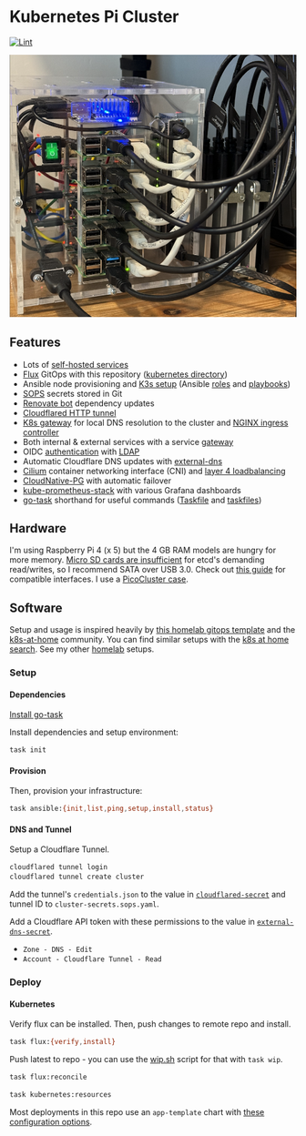 # Kubernetes Pi Cluster

[![Lint](https://github.com/brettinternet/cluster/actions/workflows/lint.yaml/badge.svg)](https://github.com/brettinternet/cluster/actions/workflows/lint.yaml)

![pi 4 cluster](./docs/cluster.png)

## Features

- Lots of [self-hosted services](./kubernetes/apps)
- [Flux](https://toolkit.fluxcd.io/) GitOps with this repository ([kubernetes directory](./kubernetes))
- Ansible node provisioning and [K3s setup](https://github.com/PyratLabs/ansible-role-k3s) (Ansible [roles](./ansible/roles) and [playbooks](./ansible))
- [SOPS](https://github.com/mozilla/sops) secrets stored in Git
- [Renovate bot](https://github.com/renovatebot/renovate) dependency updates
- [Cloudflared HTTP tunnel](https://github.com/cloudflare/cloudflared)
- [K8s gateway](https://github.com/ori-edge/k8s_gateway) for local DNS resolution to the cluster and [NGINX ingress controller](https://kubernetes.github.io/ingress-nginx/)
- Both internal & external services with a service [gateway](https://github.com/ori-edge/k8s_gateway/)
- OIDC [authentication](https://www.authelia.com/configuration/identity-providers/open-id-connect/) with [LDAP](https://github.com/glauth/glauth)
- Automatic Cloudflare DNS updates with [external-dns](./kubernetes/apps/network/external-dns/app/helmrelease.yaml)
- [Cilium](https://cilium.io/) container networking interface (CNI) and [layer 4 loadbalancing](https://cilium.io/use-cases/load-balancer/)
- [CloudNative-PG](https://cloudnative-pg.io/) with automatic failover
- [kube-prometheus-stack](https://github.com/prometheus-community/helm-charts/tree/main/charts/kube-prometheus-stack) with various Grafana dashboards
- [go-task](https://taskfile.dev) shorthand for useful commands ([Taskfile](./Taskfile.yaml) and [taskfiles](./.taskfiles))

## Hardware

I'm using Raspberry Pi 4 (x 5) but the 4 GB RAM models are hungry for more memory. [Micro SD cards are insufficient](https://gist.github.com/brettinternet/94d6d8a1e01f4a90b6dfdc70d6b4a5e5) for etcd's demanding read/writes, so I recommend SATA over USB 3.0. Check out [this guide](https://jamesachambers.com/new-raspberry-pi-4-bootloader-usb-network-boot-guide/) for compatible interfaces. I use a [PicoCluster case](https://www.picocluster.com/collections/pico-5).

## Software

Setup and usage is inspired heavily by [this homelab gitops template](https://github.com/onedr0p/flux-cluster-template) and the [k8s-at-home](https://github.com/k8s-at-home) community. You can find similar setups with the [k8s at home search](https://nanne.dev/k8s-at-home-search/). See my other [homelab](https://github.com/brettinternet/homelab) setups.

### Setup

#### Dependencies

[Install go-task](https://taskfile.dev/installation/)

Install dependencies and setup environment:

```sh
task init
```

#### Provision

Then, provision your infrastructure:

```sh
task ansible:{init,list,ping,setup,install,status}
```

#### DNS and Tunnel

Setup a Cloudflare Tunnel.

```sh
cloudflared tunnel login
cloudflared tunnel create cluster
```

Add the tunnel's `credentials.json` to the value in [`cloudflared-secret`](kubernetes/apps/network/cloudflared/app/secret.sops.yaml) and tunnel ID to `cluster-secrets.sops.yaml`.

Add a Cloudflare API token with these permissions to the value in [`external-dns-secret`](kubernetes/apps/network/external-dns/app/secret.sops.yaml).

- `Zone - DNS - Edit`
- `Account - Cloudflare Tunnel - Read`

### Deploy

#### Kubernetes

Verify flux can be installed. Then, push changes to remote repo and install.

```sh
task flux:{verify,install}
```

Push latest to repo - you can use the [wip.sh](./scripts/wip.sh) script for that with `task wip`.

```sh
task flux:reconcile
```

```sh
task kubernetes:resources
```

Most deployments in this repo use an `app-template` chart with [these configuration options](https://github.com/bjw-s/helm-charts/tree/main/charts/library/common).

